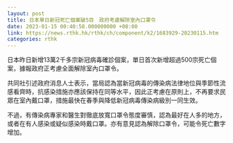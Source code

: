 ```yaml
---
layout: post
title: 日本單日新冠死亡個案破5百　政府考慮解除室內口罩令
date: 2023-01-15 00:40:58.000000000 +08:00
link: https://news.rthk.hk/rthk/ch/component/k2/1683929-20230115.htm
categories: rthk
---
```


日本昨日新增13萬2千多宗新冠病毒確診個案，單日首次新增超過500宗死亡個案，據報政府正考慮全面解除室內口罩令。

共同社引述政府消息人士表示，當局認為當新冠病毒的傳染病法律地位與季節性流感看齊時，抗感染措施亦應該保持在同等水平，因此正考慮在原則上，不再要求民眾在室內戴口罩，措施最快在春季與降低新冠病毒傳染病級別一同生效。

不過，有傳染病專家和醫生對徹底放寬口罩令態度審慎，認為最好在人多的地方，或者在有人感染或疑似感染時戴口罩。亦有意見認為解除口罩令，可能令死亡數字增加。
